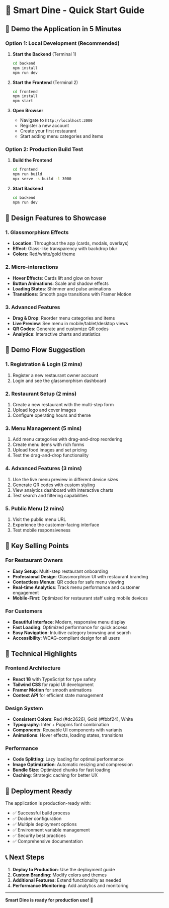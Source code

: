 # 🚀 Smart Dine - Quick Start Guide

## 🎯 Demo the Application in 5 Minutes

### Option 1: Local Development (Recommended)

1. **Start the Backend** (Terminal 1)
   ```bash
   cd backend
   npm install
   npm run dev
   ```

2. **Start the Frontend** (Terminal 2)
   ```bash
   cd frontend
   npm install
   npm start
   ```

3. **Open Browser**
   - Navigate to `http://localhost:3000`
   - Register a new account
   - Create your first restaurant
   - Start adding menu categories and items

### Option 2: Production Build Test

1. **Build the Frontend**
   ```bash
   cd frontend
   npm run build
   npx serve -s build -l 3000
   ```

2. **Start Backend**
   ```bash
   cd backend
   npm run dev
   ```

## 🎨 Design Features to Showcase

### 1. Glassmorphism Effects
- **Location**: Throughout the app (cards, modals, overlays)
- **Effect**: Glass-like transparency with backdrop blur
- **Colors**: Red/white/gold theme

### 2. Micro-interactions
- **Hover Effects**: Cards lift and glow on hover
- **Button Animations**: Scale and shadow effects
- **Loading States**: Shimmer and pulse animations
- **Transitions**: Smooth page transitions with Framer Motion

### 3. Advanced Features
- **Drag & Drop**: Reorder menu categories and items
- **Live Preview**: See menu in mobile/tablet/desktop views
- **QR Codes**: Generate and customize QR codes
- **Analytics**: Interactive charts and statistics

## 📱 Demo Flow Suggestion

### 1. Registration & Login (2 mins)
1. Register a new restaurant owner account
2. Login and see the glassmorphism dashboard

### 2. Restaurant Setup (2 mins)
1. Create a new restaurant with the multi-step form
2. Upload logo and cover images
3. Configure operating hours and theme

### 3. Menu Management (5 mins)
1. Add menu categories with drag-and-drop reordering
2. Create menu items with rich forms
3. Upload food images and set pricing
4. Test the drag-and-drop functionality

### 4. Advanced Features (3 mins)
1. Use the live menu preview in different device sizes
2. Generate QR codes with custom styling
3. View analytics dashboard with interactive charts
4. Test search and filtering capabilities

### 5. Public Menu (2 mins)
1. Visit the public menu URL
2. Experience the customer-facing interface
3. Test mobile responsiveness

## 🌟 Key Selling Points

### For Restaurant Owners
- **Easy Setup**: Multi-step restaurant onboarding
- **Professional Design**: Glassmorphism UI with restaurant branding
- **Contactless Menus**: QR codes for safe menu viewing
- **Real-time Analytics**: Track menu performance and customer engagement
- **Mobile-First**: Optimized for restaurant staff using mobile devices

### For Customers
- **Beautiful Interface**: Modern, responsive menu display
- **Fast Loading**: Optimized performance for quick access
- **Easy Navigation**: Intuitive category browsing and search
- **Accessibility**: WCAG-compliant design for all users

## 🔧 Technical Highlights

### Frontend Architecture
- **React 18** with TypeScript for type safety
- **Tailwind CSS** for rapid UI development
- **Framer Motion** for smooth animations
- **Context API** for efficient state management

### Design System
- **Consistent Colors**: Red (#dc2626), Gold (#fbbf24), White
- **Typography**: Inter + Poppins font combination
- **Components**: Reusable UI components with variants
- **Animations**: Hover effects, loading states, transitions

### Performance
- **Code Splitting**: Lazy loading for optimal performance
- **Image Optimization**: Automatic resizing and compression
- **Bundle Size**: Optimized chunks for fast loading
- **Caching**: Strategic caching for better UX

## 🚀 Deployment Ready

The application is production-ready with:
- ✅ Successful build process
- ✅ Docker configuration
- ✅ Multiple deployment options
- ✅ Environment variable management
- ✅ Security best practices
- ✅ Comprehensive documentation

## 📞 Next Steps

1. **Deploy to Production**: Use the deployment guide
2. **Custom Branding**: Modify colors and themes
3. **Additional Features**: Extend functionality as needed
4. **Performance Monitoring**: Add analytics and monitoring

---

**Smart Dine is ready for production use! 🎉**
